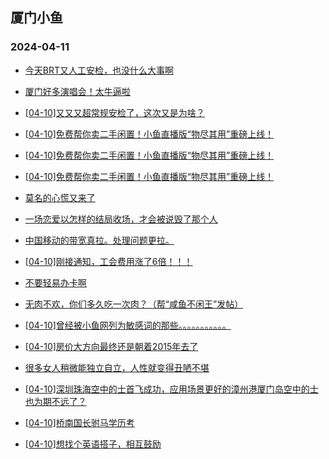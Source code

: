## 厦门小鱼 
### 2024-04-11

+ [今天BRT又人工安检，也没什么大事啊](http://bbs.xmfish.com/read-htm-tid-18173538.html)

+ [厦门好多演唱会！太牛逼啦](http://bbs.xmfish.com/read-htm-tid-18173424.html)

+ [[04-10]又又又超常规安检了，这次又是为啥？](http://bbs.xmfish.com/read-htm-tid-18173393.html)

+ [[04-10]免费帮你卖二手闲置！小鱼直播版“物尽其用”重磅上线！](http://bbs.xmfish.com/read-htm-tid-18173727.html)

+ [[04-10]免费帮你卖二手闲置！小鱼直播版“物尽其用”重磅上线！](http://bbs.xmfish.com/read-htm-tid-18173732.html)

+ [[04-10]免费帮你卖二手闲置！小鱼直播版“物尽其用”重磅上线！](http://bbs.xmfish.com/read-htm-tid-18173492.html)

+ [莫名的心慌又来了](http://bbs.xmfish.com/read-htm-tid-18173410.html)

+ [一场恋爱以怎样的结局收场，才会被说毁了那个人](http://bbs.xmfish.com/read-htm-tid-18173385.html)

+ [中国移动的带宽真拉。处理问题更拉。](http://bbs.xmfish.com/read-htm-tid-18173319.html)

+ [[04-10]刚接通知，工会费用涨了6倍！！！](http://bbs.xmfish.com/read-htm-tid-18173764.html)

+ [不要轻易办卡啊](http://bbs.xmfish.com/read-htm-tid-18173654.html)

+ [无肉不欢，你们多久吃一次肉？（帮“咸鱼不闲王”发帖）](http://bbs.xmfish.com/read-htm-tid-18173604.html)

+ [[04-10]曾经被小鱼网列为敏感词的那些。。。。。。。。。。。](http://bbs.xmfish.com/read-htm-tid-18173531.html)

+ [[04-10]房价大方向最终还是朝着2015年去了](http://bbs.xmfish.com/read-htm-tid-18173856.html)

+ [很多女人稍微能独立自立，人性就变得丑陋不堪](http://bbs.xmfish.com/read-htm-tid-18173714.html)

+ [[04-10]深圳珠海空中的士首飞成功，应用场景更好的漳州港厦门岛空中的士也为期不远了？](http://bbs.xmfish.com/read-htm-tid-18173787.html)

+ [[04-10]桥南国长驸马学历考](http://bbs.xmfish.com/read-htm-tid-18173678.html)

+ [[04-10]想找个英语搭子，相互鼓励](http://bbs.xmfish.com/read-htm-tid-18173688.html)

